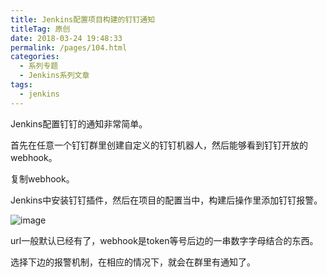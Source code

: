 ```yaml
---
title: Jenkins配置项目构建的钉钉通知
titleTag: 原创
date: 2018-03-24 19:48:33
permalink: /pages/104.html
categories:
  - 系列专题
  - Jenkins系列文章
tags:
  - jenkins
---
```


Jenkins配置钉钉的通知非常简单。

首先在任意一个钉钉群里创建自定义的钉钉机器人，然后能够看到钉钉开放的webhook。

复制webhook。

Jenkins中安装钉钉插件，然后在项目的配置当中，构建后操作里添加钉钉报警。

![image](http://t.eryajf.net/imgs/2021/09/220073085e1f6ba8.jpg)

url一般默认已经有了，webhook是token等号后边的一串数字字母结合的东西。

选择下边的报警机制，在相应的情况下，就会在群里有通知了。
